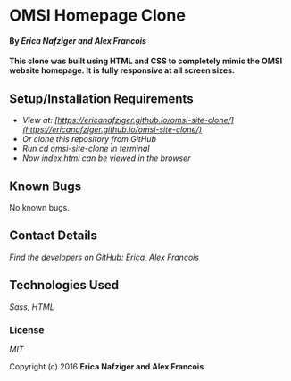 # OMSI Homepage Clone
#### By _**Erica Nafziger and Alex Francois**_

#### This clone was built using HTML and CSS to completely mimic the OMSI website homepage. It is fully responsive at all screen sizes.

## Setup/Installation Requirements

* _View at: [https://ericanafziger.github.io/omsi-site-clone/](https://ericanafziger.github.io/omsi-site-clone/)_
* _Or clone this repository from GitHub_
* _Run cd omsi-site-clone in terminal_ 
* _Now index.html can be viewed in the browser_

## Known Bugs

No known bugs.

## Contact Details

_Find the developers on GitHub:  [Erica](https://github.com/ericanafziger), [Alex Francois](https://github.com/apfrancois86)_

## Technologies Used

_Sass, HTML_

### License

*MIT*

Copyright (c) 2016 **Erica Nafziger and Alex Francois**
